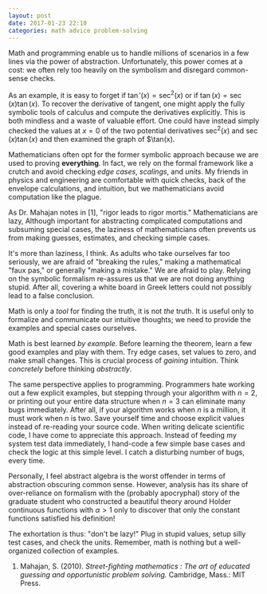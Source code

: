 ```yaml
---
layout: post
date: 2017-01-23 22:10
categories: math advice problem-solving
---
```


Math and programming enable us to handle millions of scenarios in a few lines via the power of abstraction. Unfortunately, this power comes at a cost: we often rely too heavily on the symbolism and disregard common-sense checks.

As an example, it is easy to forget if $\tan'(x) = \sec^2(x)$ or if $\tan(x) = \sec(x)\tan(x)$. To recover the derivative of tangent, one might apply the fully symbolic tools of calculus and compute the derivatives explicitly. This is both mindless and a waste of valuable effort. One could have instead simply checked the values at $x = 0$ of the two potential derivatives $\sec^2(x)$ and $\sec(x)\tan(x)$ and then examined the graph of $\tan(x). 

Mathematicians often opt for the former symbolic approach because we are used to proving **everything**. In fact, we rely on the formal framework like a crutch and avoid checking *edge cases*, *scalings*, and *units*. My friends in physics and engineering are comfortable with quick checks, back of the envelope calculations, and intuition, but we mathematicians avoid computation like the plague. 

As Dr. Mahajan notes in [1], "rigor leads to rigor mortis." Mathematicians are lazy, Although important for abstracting complicated computations and subsuming special cases, the laziness of mathematicians often prevents us from making guesses, estimates, and checking simple cases.

It's more than laziness, I think. As adults who take ourselves far too seriously, we are afraid of "breaking the rules," making a mathematical "faux pas," or generally "making a mistake." We are afraid to play. Relying on the symbolic formalism re-assures us that we are not doing anything stupid. After all, covering a white board in Greek letters could not possibly lead to a false conclusion.

Math is only a *tool* for finding the truth, it is not *the* truth. It is useful only to formalize and communicate our intuitive thoughts; we need to provide the examples and special cases ourselves. 

Math is best learned *by example*. Before learning the theorem, learn a few good examples and play with them. Try edge cases, set values to zero, and make small changes. This is crucial process of *gaining* intuition. Think *concretely* before thinking *abstractly*.

The same perspective applies to programming. Programmers hate working out a few explicit examples, but stepping through your algorithm with $n = 2$, or printing out your entire data structure when $n = 3$ can eliminate many bugs immediately. After all, if your algorithm works when $n$ is a million, it must work when $n$ is two. Save yourself time and choose explicit values instead of re-reading your source code. When writing delicate scientific code, I have come to appreciate this approach. Instead of feeding my system test data immediately, I hand-code a few simple base cases and check the logic at this simple level. I catch a disturbing number of bugs, every time.

Personally, I feel abstract algebra is the worst offender in terms of abstraction obscuring common sense. However, analysis has its share of over-reliance on formalism with the (probably apocryphal) story of the graduate student who constructed a beautiful theory around Holder continuous functions with $\alpha > 1$ only to discover that only the constant functions satisfied his definition!

The exhortation is thus: "don't be lazy!" Plug in stupid values, setup silly test cases, and check the units. Remember, math is nothing but a well-organized collection of examples.

1. Mahajan, S. (2010). *Street-fighting mathematics : The art of educated guessing and opportunistic problem solving.* Cambridge, Mass.: MIT Press.
